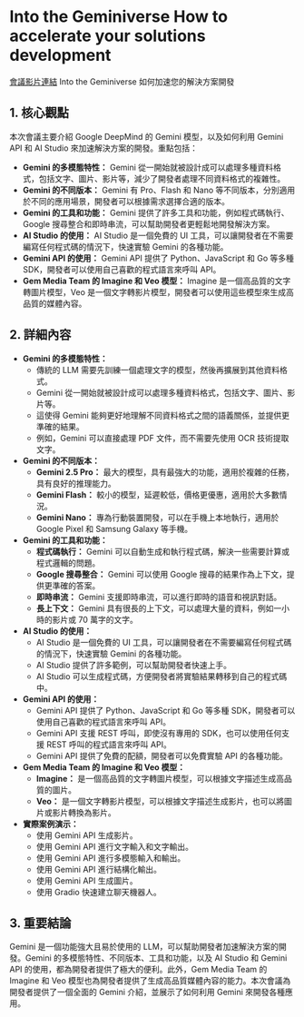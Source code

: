 # Into the Geminiverse How to accelerate your solutions development

[會議影片連結](https://www.youtube.com/watch?v=xdTd_hzgmOM)
Into the Geminiverse 如何加速您的解決方案開發

## 1. 核心觀點

本次會議主要介紹 Google DeepMind 的 Gemini 模型，以及如何利用 Gemini API 和 AI Studio 來加速解決方案的開發。重點包括：

*   **Gemini 的多模態特性：** Gemini 從一開始就被設計成可以處理多種資料格式，包括文字、圖片、影片等，減少了開發者處理不同資料格式的複雜性。
*   **Gemini 的不同版本：** Gemini 有 Pro、Flash 和 Nano 等不同版本，分別適用於不同的應用場景，開發者可以根據需求選擇合適的版本。
*   **Gemini 的工具和功能：** Gemini 提供了許多工具和功能，例如程式碼執行、Google 搜尋整合和即時串流，可以幫助開發者更輕鬆地開發解決方案。
*   **AI Studio 的使用：** AI Studio 是一個免費的 UI 工具，可以讓開發者在不需要編寫任何程式碼的情況下，快速實驗 Gemini 的各種功能。
*   **Gemini API 的使用：** Gemini API 提供了 Python、JavaScript 和 Go 等多種 SDK，開發者可以使用自己喜歡的程式語言來呼叫 API。
*   **Gem Media Team 的 Imagine 和 Veo 模型：** Imagine 是一個高品質的文字轉圖片模型，Veo 是一個文字轉影片模型，開發者可以使用這些模型來生成高品質的媒體內容。

## 2. 詳細內容

*   **Gemini 的多模態特性：**
    *   傳統的 LLM 需要先訓練一個處理文字的模型，然後再擴展到其他資料格式。
    *   Gemini 從一開始就被設計成可以處理多種資料格式，包括文字、圖片、影片等。
    *   這使得 Gemini 能夠更好地理解不同資料格式之間的語義關係，並提供更準確的結果。
    *   例如，Gemini 可以直接處理 PDF 文件，而不需要先使用 OCR 技術提取文字。
*   **Gemini 的不同版本：**
    *   **Gemini 2.5 Pro：** 最大的模型，具有最強大的功能，適用於複雜的任務，具有良好的推理能力。
    *   **Gemini Flash：** 較小的模型，延遲較低，價格更優惠，適用於大多數情況。
    *   **Gemini Nano：** 專為行動裝置開發，可以在手機上本地執行，適用於 Google Pixel 和 Samsung Galaxy 等手機。
*   **Gemini 的工具和功能：**
    *   **程式碼執行：** Gemini 可以自動生成和執行程式碼，解決一些需要計算或程式邏輯的問題。
    *   **Google 搜尋整合：** Gemini 可以使用 Google 搜尋的結果作為上下文，提供更準確的答案。
    *   **即時串流：** Gemini 支援即時串流，可以進行即時的語音和視訊對話。
    *   **長上下文：** Gemini 具有很長的上下文，可以處理大量的資料，例如一小時的影片或 70 萬字的文字。
*   **AI Studio 的使用：**
    *   AI Studio 是一個免費的 UI 工具，可以讓開發者在不需要編寫任何程式碼的情況下，快速實驗 Gemini 的各種功能。
    *   AI Studio 提供了許多範例，可以幫助開發者快速上手。
    *   AI Studio 可以生成程式碼，方便開發者將實驗結果轉移到自己的程式碼中。
*   **Gemini API 的使用：**
    *   Gemini API 提供了 Python、JavaScript 和 Go 等多種 SDK，開發者可以使用自己喜歡的程式語言來呼叫 API。
    *   Gemini API 支援 REST 呼叫，即使沒有專用的 SDK，也可以使用任何支援 REST 呼叫的程式語言來呼叫 API。
    *   Gemini API 提供了免費的配額，開發者可以免費實驗 API 的各種功能。
*   **Gem Media Team 的 Imagine 和 Veo 模型：**
    *   **Imagine：** 是一個高品質的文字轉圖片模型，可以根據文字描述生成高品質的圖片。
    *   **Veo：** 是一個文字轉影片模型，可以根據文字描述生成影片，也可以將圖片或影片轉換為影片。
*   **實際案例演示：**
    *   使用 Gemini API 生成影片。
    *   使用 Gemini API 進行文字輸入和文字輸出。
    *   使用 Gemini API 進行多模態輸入和輸出。
    *   使用 Gemini API 進行結構化輸出。
    *   使用 Gemini API 生成圖片。
    *   使用 Gradio 快速建立聊天機器人。

## 3. 重要結論

Gemini 是一個功能強大且易於使用的 LLM，可以幫助開發者加速解決方案的開發。Gemini 的多模態特性、不同版本、工具和功能，以及 AI Studio 和 Gemini API 的使用，都為開發者提供了極大的便利。此外，Gem Media Team 的 Imagine 和 Veo 模型也為開發者提供了生成高品質媒體內容的能力。本次會議為開發者提供了一個全面的 Gemini 介紹，並展示了如何利用 Gemini 來開發各種應用。
